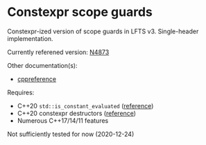 # Constexpr scope guards
Constexpr-ized version of scope guards in LFTS v3. Single-header implementation.

Currently referened version: [N4873](https://wg21.link/n4873)

Other documentation(s):
* [cppreference](https://en.cppreference.com/w/cpp/experimental/lib_extensions_3#Scope_guard)

Requires:
* C++20 `std::is_constant_evaluated` ([reference](https://en.cppreference.com/w/cpp/types/is_constant_evaluated))
* C++20 constexpr destructors ([reference](https://en.cppreference.com/w/cpp/language/constexpr))
* Numerous C++17/14/11 features

Not sufficiently tested for now (2020-12-24)
